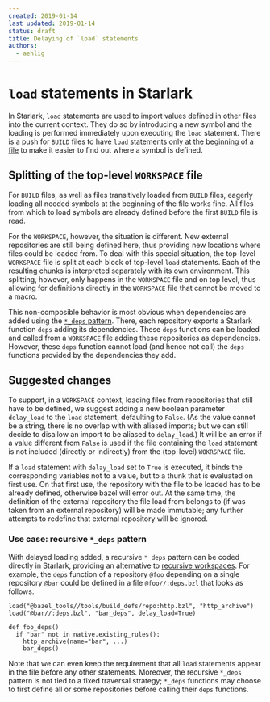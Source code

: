 ```yaml
---
created: 2019-01-14
last updated: 2019-01-14
status: draft
title: Delaying of `load` statements
authors:
  - aehlig
---
```


# `load` statements in Starlark

In Starlark, `load` statements are used to import values
defined in other files into the current context. They do so by
introducing a new symbol and the loading is performed immediately
upon executing the `load` statement. There is a push for `BUILD`
files to [have `load` statements only at the beginning of a
file](https://github.com/bazelbuild/bazel/issues/5815) to make it
easier to find out where a symbol is defined.

## Splitting of the top-level `WORKSPACE` file

For `BUILD` files, as well as files transitively loaded from `BUILD`
files, eagerly loading all needed symbols at the beginning of the
file works fine. All files from which to load symbols are already
defined before the first `BUILD` file is read.

For the `WORKSPACE`, however, the situation is different. New
external repositories are still being defined here, thus providing
new locations where files could be loaded from. To deal with this
special situation, the top-level `WORKSPACE` file is split at each
block of top-level `load` statements. Each of the resulting chunks
is interpreted separately with its own environment. This splitting,
however, only happens in the `WORKSPACE` file and on top level,
thus allowing for definitions directly in the `WORKSPACE` file that
cannot be moved to a macro.

This non-composible behavior is most obvious
when dependencies are added using the [`*_deps`
pattern](2018-11-07-design-recursive-workspaces.md#the-dependencies-pattern).
There, each repository exports a Starlark function `deps` adding
its dependencies. These `deps` functions can be loaded and called
from a `WORKSPACE` file adding these repositories as dependencies.
However, these `deps` function cannot load (and hence not call)
the `deps` functions provided by the dependencies they add.

## Suggested changes

To support, in a `WORKSPACE` context, loading files from repositories
that still have to be defined, we suggest adding a new boolean
parameter `delay_load` to the `load` statement, defaulting to
`False`. (As the value cannot be a string, there is no overlap
with with aliased imports; but we can still decide to disallow an
import to be aliased to `delay_load`.) It will be an error if a
value different from `False` is used if the file containing the
`load` statement is not included (directly or indirectly) from the
(top-level) `WOKRSPACE` file.

If a `load` statement with `delay_load` set to `True` is executed,
it binds the corresponding variables not to a value, but to a thunk
that is evaluated on first use. On that first use, the repository
with the file to be loaded has to be already defined, otherwise
bazel will error out. At the same time, the definition of the
external repository the file load from belongs to (if was taken
from an external repository) will be made immutable; any further
attempts to redefine that external repository will be ignored.

### Use case: recursive `*_deps` pattern

With delayed loading added, a recursive `*_deps` pattern can be
coded directly in Starlark, providing an alternative to [recursive
workspaces](2018-11-07-design-recursive-workspaces.md). For example,
the `deps` function of a repository `@foo` depending on a single
repository `@bar` could be defined in a file `@foo//:deps.bzl` that
looks as follows.

```
load("@bazel_tools//tools/build_defs/repo:http.bzl", "http_archive")
load("@bar//:deps.bzl", "bar_deps", delay_load=True)

def foo_deps()
  if "bar" not in native.existing_rules():
    http_archive(name="bar", ...)
    bar_deps()
```

Note that we can even keep the requirement that all `load`
statements appear in the file before any other statements. Moreover,
the recursive `*_deps` pattern is not tied to a fixed traversal
strategy; `*_deps` functions may choose to first define all or some
repositories before calling their `deps` functions.
